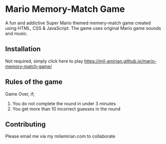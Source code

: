 # Mario Memory-Match Game

A fun and addictive Super Mario themed memery-match game created using HTML, CSS & JavaScript. The game uses original Mario game sounds and music.

## Installation

Not required, simply click here to play https://mil-amirian.github.io/mario-memory-match-game/



## Rules of the game


Game Over, if;
1. You do not complete the round in under 3 minutes
2. You get more than 10 incorrect guesses in the round


## Contributing

Please email me via my milamirian.com to collaborate
